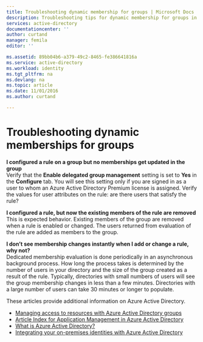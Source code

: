 ```yaml
---
title: Troubleshooting dynamic membership for groups | Microsoft Docs
description: Troubleshooting tips for dynamic membership for groups in Azure AD.
services: active-directory
documentationcenter: ''
author: curtand
manager: femila
editor: ''

ms.assetid: 89bb04b6-a379-49c2-8465-fe386641816a
ms.service: active-directory
ms.workload: identity
ms.tgt_pltfrm: na
ms.devlang: na
ms.topic: article
ms.date: 11/01/2016
ms.author: curtand

---
```

# Troubleshooting dynamic memberships for groups
**I configured a rule on a group but no memberships get updated in the group**<br/>Verify that the **Enable delegated group management** setting is set to **Yes** in the **Configure** tab. You will see this setting only if you are signed in as a user to whom an Azure Active Directory Premium license is assigned. Verify the values for user attributes on the rule: are there users that satisfy the rule?

**I configured a rule, but now the existing members of the rule are removed**<br/>This is expected behavior. Existing members of the group are removed when a rule is enabled or changed. The users returned from evaluation of the rule are added as members to the group.     

**I don’t see membership changes instantly when I add or change a rule, why not?**<br/>Dedicated membership evaluation is done periodically in an asynchronous background process. How long the process takes is determined by the number of users in your directory and the size of the group created as a result of the rule. Typically, directories with small numbers of users will see the group membership changes in less than a few minutes. Directories with a large number of users can take 30 minutes or longer to populate.

These articles provide additional information on Azure Active Directory.

* [Managing access to resources with Azure Active Directory groups](active-directory-manage-groups.md)
* [Article Index for Application Management in Azure Active Directory](active-directory-apps-index.md)
* [What is Azure Active Directory?](active-directory-whatis.md)
* [Integrating your on-premises identities with Azure Active Directory](active-directory-aadconnect.md)

